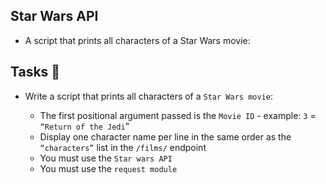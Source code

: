 ## Star Wars API

- A script that prints all characters of a Star Wars movie:

## Tasks :page_with_curl:

- Write a script that prints all characters of a `Star Wars movie`:

    - The first positional argument passed is the `Movie ID` - example: `3` = `“Return of the Jedi`”
    - Display one character name per line in the same order as the `“characters”` list in the `/films/` endpoint
    - You must use the `Star wars API`
    - You must use the `request module`